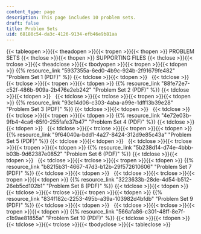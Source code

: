 ```yaml
---
content_type: page
description: This page includes 10 problem sets.
draft: false
title: Problem Sets
uid: 68180c54-da3c-4126-9134-efb46e9b81aa
---
```

{{< tableopen >}}{{< theadopen >}}{{< tropen >}}{{< thopen >}}
PROBLEM SETS
{{< thclose >}}{{< thopen >}}
SUPPORTING FILES
{{< thclose >}}{{< trclose >}}{{< theadclose >}}{{< tbodyopen >}}{{< tropen >}}{{< tdopen >}}
{{% resource_link "5937355a-6ed0-4b9c-924b-2f91679fe482" "Problem Set 1 (PDF)" %}}
{{< tdclose >}}{{< tdopen >}}
 
{{< tdclose >}}{{< trclose >}}{{< tropen >}}{{< tdopen >}}
{{% resource_link "88fe72e7-c52f-486b-909a-2b476e2eb242" "Problem Set 2 (PDF)" %}}
{{< tdclose >}}{{< tdopen >}}
 
{{< tdclose >}}{{< trclose >}}{{< tropen >}}{{< tdopen >}}
{{% resource_link "93c14d06-c303-4aba-a99e-1dff13b39e28" "Problem Set 3 (PDF)" %}}
{{< tdclose >}}{{< tdopen >}}
 
{{< tdclose >}}{{< trclose >}}{{< tropen >}}{{< tdopen >}}
{{% resource_link "4e72e03b-9fb4-4ca6-85f0-255fafe37b47" "Problem Set 4 (PDF)" %}}
{{< tdclose >}}{{< tdopen >}}
 
{{< tdclose >}}{{< trclose >}}{{< tropen >}}{{< tdopen >}}
{{% resource_link "9f64040a-bdd1-4a27-8424-312d9e85c43a" "Problem Set 5 (PDF)" %}}
{{< tdclose >}}{{< tdopen >}}
 
{{< tdclose >}}{{< trclose >}}{{< tropen >}}{{< tdopen >}}
{{% resource_link "5b238d14-d74e-4bbb-b03b-9d62387e0852" "Problem Set 6 (PDF)" %}}
{{< tdclose >}}{{< tdopen >}}
 
{{< tdclose >}}{{< trclose >}}{{< tropen >}}{{< tdopen >}}
{{% resource_link "b8215b31-4667-47d3-b12b-29f572610606" "Problem Set 7 (PDF)" %}}
{{< tdclose >}}{{< tdopen >}}
 
{{< tdclose >}}{{< trclose >}}{{< tropen >}}{{< tdopen >}}
{{% resource_link "3223633b-28de-4d54-b512-26eb5cd102b1" "Problem Set 8 (PDF)" %}}
{{< tdclose >}}{{< tdopen >}}
 
{{< tdclose >}}{{< trclose >}}{{< tropen >}}{{< tdopen >}}
{{% resource_link "834f182c-2253-495b-a39a-103982d4bfdb" "Problem Set 9 (PDF)" %}}
{{< tdclose >}}{{< tdopen >}}
 
{{< tdclose >}}{{< trclose >}}{{< tropen >}}{{< tdopen >}}
{{% resource_link "566afa86-c301-48ff-8e7f-c1b9ae81855a" "Problem Set 10 (PDF)" %}}
{{< tdclose >}}{{< tdopen >}}
 
{{< tdclose >}}{{< trclose >}}{{< tbodyclose >}}{{< tableclose >}}